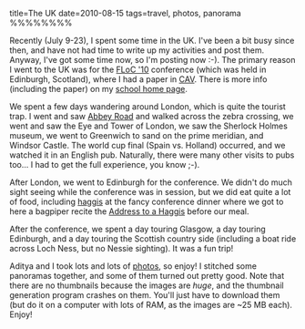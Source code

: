 title=The UK
date=2010-08-15
tags=travel, photos, panorama
%%%%%%%%

Recently (July 9-23), I spent some time in the UK. I've been a bit
busy since then, and have not had time to write up my activities and
post them. Anyway, I've got some time now, so I'm posting now :-). The
primary reason I went to the UK was for the [FLoC '10][1] conference
(which was held in Edinburgh, Scotland), where I had a paper in
[CAV][2]. There is more info (including the paper) on my [school home
page][3].

We spent a few days wandering around London, which is quite the
tourist trap. I went and saw [Abbey Road][4] and walked across the
zebra crossing, we went and saw the Eye and Tower of London, we saw
the Sherlock Holmes museum, we went to Greenwich to sand on the prime
meridian, and Windsor Castle. The world cup final (Spain vs. Holland)
occurred, and we watched it in an English pub.  Naturally, there were
many other visits to pubs too... I had to get the full experience, you
know ;-).

After London, we went to Edinburgh for the conference. We didn't do
much sight seeing while the conference was in session, but we did eat
quite a lot of food, including [haggis][5] at the fancy conference
dinner where we got to here a bagpiper recite the [Address to a
Haggis][6] before our meal.

After the conference, we spent a day touring Glasgow, a day touring
Edinburgh, and a day touring the Scottish country side (including a
boat ride across Loch Ness, but no Nessie sighting). It was a fun
trip!

Aditya and I took lots and lots of [photos][7], so enjoy! I stitched
some panoramas together, and some of them turned out pretty good. Note
that there are no thumbnails because the images are *huge*, and the
thumbnail generation program crashes on them. You'll just have to
download them (but do it on a computer with lots of RAM, as the images
are ~25 MB each). Enjoy!

 [1]: http://floc-conference.org
 [2]: http://en.wikipedia.org/wiki/Computer_Aided_Verification
 [3]: http://pages.cs.wisc.edu/~tycho/
 [4]: http://en.wikipedia.org/wiki/Abbey_Road_%28album%29
 [5]: http://en.wikipedia.org/wiki/Haggis
 [6]: http://en.wikisource.org/wiki/Address_to_a_Haggis
 [7]: http://images.tycho.ws/uk

